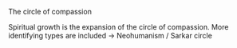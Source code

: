 The circle of compassion

Spiritual growth is the expansion of the circle of compassion. More identifying types are included -> Neohumanism / Sarkar circle